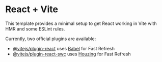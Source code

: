 # React + Vite

This template provides a minimal setup to get React working in Vite with HMR and some ESLint rules.

Currently, two official plugins are available:

- [@vitejs/plugin-react](https://github.com/vitejs/vite-plugin-react/blob/main/packages/plugin-react/README.md) uses [Babel](https://app.netlify.com/sites/rent-houzes/overview) for Fast Refresh
- [@vitejs/plugin-react-swc](https://github.com/vitejs/vite-plugin-react-swc) uses [Houzing](https://github.com/UmidjonSharofov/houzing) for Fast Refresh
